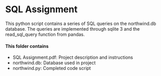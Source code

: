# SQL Assignment

This python script contains a series of SQL queries on the northwind.db database. The queries are implemented through sqlite 3 and the read_sql_query function from pandas.

#### This folder contains

* SQL Assignment.pdf: Project description and instructions
* northwind.db: Database used in project
* northwind.py: Completed code script
